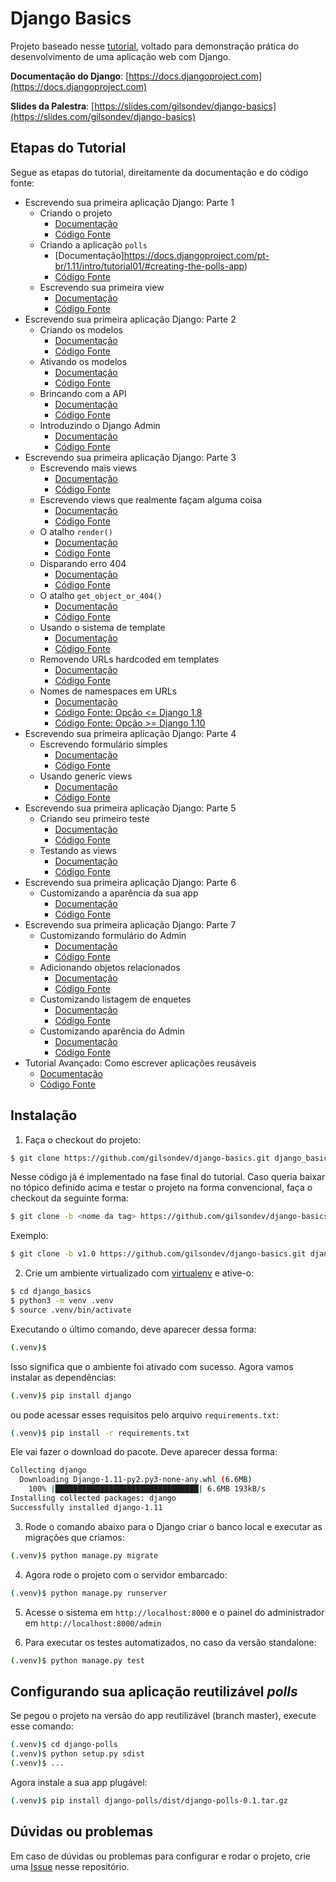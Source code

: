 # Django Basics

Projeto baseado nesse [tutorial](https://docs.djangoproject.com/pt-br/1.11/#first-steps), voltado para demonstração prática do desenvolvimento de uma aplicação web com Django.

**Documentação do Django**: [https://docs.djangoproject.com](https://docs.djangoproject.com)

**Slides da Palestra**: [https://slides.com/gilsondev/django-basics](https://slides.com/gilsondev/django-basics)

## Etapas do Tutorial

Segue as etapas do tutorial, direitamente da documentação e do código fonte:

- Escrevendo sua primeira aplicação Django: Parte 1
  - Criando o projeto
    - [Documentação](https://docs.djangoproject.com/pt-br/1.11/intro/tutorial01/#creating-a-project)
    - [Código Fonte](https://github.com/gilsondev/django-basics/tree/v1.0)
  - Criando a aplicação `polls`
    - [Documentação]https://docs.djangoproject.com/pt-br/1.11/intro/tutorial01/#creating-the-polls-app)
    - [Código Fonte](https://github.com/gilsondev/django-basics/tree/v1.1)
  - Escrevendo sua primeira view
    - [Documentação](https://docs.djangoproject.com/pt-br/1.11/intro/tutorial01/#write-your-first-view)
    - [Código Fonte](https://github.com/gilsondev/django-basics/tree/v1.2)
- Escrevendo sua primeira aplicação Django: Parte 2
  - Criando os modelos
    - [Documentação](https://docs.djangoproject.com/pt-br/1.11/intro/tutorial02/#creating-models)
    - [Código Fonte](https://github.com/gilsondev/django-basics/tree/v2.0)
  - Ativando os modelos
    - [Documentação](https://docs.djangoproject.com/pt-br/1.11/intro/tutorial02/#activating-models)
    - [Código Fonte](https://github.com/gilsondev/django-basics/tree/v2.1)
  - Brincando com a API
    - [Documentação](https://docs.djangoproject.com/pt-br/1.11/intro/tutorial02/#playing-with-the-api)
    - [Código Fonte](https://github.com/gilsondev/django-basics/tree/v2.2)
  - Introduzindo o Django Admin
    - [Documentação](https://docs.djangoproject.com/pt-br/1.11/intro/tutorial02/#introducing-the-django-admin)
    - [Código Fonte](https://github.com/gilsondev/django-basics/tree/v2.3)
- Escrevendo sua primeira aplicação Django: Parte 3
  - Escrevendo mais views
    - [Documentação](https://docs.djangoproject.com/pt-br/1.11/intro/tutorial03/#writing-more-views)
    - [Código Fonte](https://github.com/gilsondev/django-basics/tree/v3.0)
  - Escrevendo views que realmente façam alguma coisa
    - [Documentação](https://docs.djangoproject.com/pt-br/1.11/intro/tutorial03/#write-views-that-actually-do-something)
    - [Código Fonte](https://github.com/gilsondev/django-basics/tree/v3.1)
  - O atalho `render()`
    - [Documentação](https://docs.djangoproject.com/pt-br/1.11/intro/tutorial03/#a-shortcut-render)
    - [Código Fonte](https://github.com/gilsondev/django-basics/tree/v3.2)
  - Disparando erro 404
    - [Documentação](https://docs.djangoproject.com/pt-br/1.11/intro/tutorial03/#raising-a-404-error)
    - [Código Fonte](https://github.com/gilsondev/django-basics/tree/v3.3)
  - O atalho `get_object_or_404()`
    - [Documentação](https://docs.djangoproject.com/pt-br/1.11/intro/tutorial03/#a-shortcut-get-object-or-404)
    - [Código Fonte](https://github.com/gilsondev/django-basics/tree/v3.4)
  - Usando o sistema de template
    - [Documentação](https://docs.djangoproject.com/pt-br/1.11/intro/tutorial03/#use-the-template-system)
    - [Código Fonte](https://github.com/gilsondev/django-basics/tree/v3.5)
  - Removendo URLs hardcoded em templates
    - [Documentação](https://docs.djangoproject.com/pt-br/1.11/intro/tutorial03/#removing-hardcoded-urls-in-templates)
    - [Código Fonte](https://github.com/gilsondev/django-basics/tree/v3.6)
  - Nomes de namespaces em URLs
    - [Documentação](https://docs.djangoproject.com/pt-br/1.11/intro/tutorial03/#namespacing-url-names)
    - [Código Fonte: Opção <= Django 1.8](https://github.com/gilsondev/django-basics/tree/v3.7)
    - [Código Fonte: Opção >= Django 1.10](https://github.com/gilsondev/django-basics/tree/v3.8)
- Escrevendo sua primeira aplicação Django: Parte 4
  - Escrevendo formulário simples
    - [Documentação](https://docs.djangoproject.com/pt-br/1.11/intro/tutorial04/#write-a-simple-form)
    - [Código Fonte](https://github.com/gilsondev/django-basics/tree/v4.0)
  - Usando generic views
    - [Documentação](https://docs.djangoproject.com/pt-br/1.11/intro/tutorial04/#use-generic-views-less-code-is-better)
    - [Código Fonte](https://github.com/gilsondev/django-basics/tree/v4.1)
- Escrevendo sua primeira aplicação Django: Parte 5
  - Criando seu primeiro teste
    - [Documentação](https://docs.djangoproject.com/pt-br/1.11/intro/tutorial05/#writing-our-first-test)
    - [Código Fonte](https://github.com/gilsondev/django-basics/tree/v5.0)
  - Testando as views
    - [Documentação](https://docs.djangoproject.com/pt-br/1.11/intro/tutorial05/#test-a-view)
    - [Código Fonte](https://github.com/gilsondev/django-basics/tree/v5.1)
- Escrevendo sua primeira aplicação Django: Parte 6
  - Customizando a aparência da sua app
    - [Documentação](https://docs.djangoproject.com/pt-br/1.11/intro/tutorial06/#customize-your-app-s-look-and-feel)
    - [Código Fonte](https://github.com/gilsondev/django-basics/tree/v6.0)
- Escrevendo sua primeira aplicação Django: Parte 7
  - Customizando formulário do Admin
    - [Documentação](https://docs.djangoproject.com/pt-br/1.11/intro/tutorial07/#customize-the-admin-form)
    - [Código Fonte](https://github.com/gilsondev/django-basics/tree/v7.0)
  - Adicionando objetos relacionados
    - [Documentação](https://docs.djangoproject.com/pt-br/1.11/intro/tutorial07/#adding-related-objects)
    - [Código Fonte](https://github.com/gilsondev/django-basics/tree/v7.1)
  - Customizando listagem de enquetes
    - [Documentação](https://docs.djangoproject.com/pt-br/1.11/intro/tutorial07/#customize-the-admin-change-list)
    - [Código Fonte](https://github.com/gilsondev/django-basics/tree/v7.2)
  - Customizando aparência do Admin
    - [Documentação](https://docs.djangoproject.com/pt-br/1.11/intro/tutorial07/#customize-the-admin-look-and-feel)
    - [Código Fonte](https://github.com/gilsondev/django-basics/tree/v7.3)
- Tutorial Avançado: Como escrever aplicações reusáveis
  - [Documentação](https://docs.djangoproject.com/pt-br/1.11/intro/reusable-apps)
  - [Código Fonte](https://github.com/gilsondev/django-basics)

## Instalação

1. Faça o checkout do projeto:

```bash
$ git clone https://github.com/gilsondev/django-basics.git django_basics
```

Nesse código já é implementado na fase final do tutorial. Caso queria baixar no tópico definido acima e testar o projeto na forma convencional, faça o checkout da seguinte forma:

```bash
$ git clone -b <nome da tag> https://github.com/gilsondev/django-basics.git django_basics
```

Exemplo:

```bash
$ git clone -b v1.0 https://github.com/gilsondev/django-basics.git django_basics
```

2. Crie um ambiente virtualizado com [virtualenv]() e ative-o:

```bash
$ cd django_basics
$ python3 -m venv .venv
$ source .venv/bin/activate
```

Executando o último comando, deve aparecer dessa forma:

```bash
(.venv)$
```

Isso significa que o ambiente foi ativado com sucesso. Agora vamos instalar as dependências:

```bash
(.venv)$ pip install django
```

ou pode acessar esses requisitos pelo arquivo `requirements.txt`:

```bash
(.venv)$ pip install -r requirements.txt
```

Ele vai fazer o download do pacote. Deve aparecer dessa forma:

```bash
Collecting django
  Downloading Django-1.11-py2.py3-none-any.whl (6.6MB)
    100% |████████████████████████████████| 6.6MB 193kB/s
Installing collected packages: django
Successfully installed django-1.11
```


3. Rode o comando abaixo para o Django criar o banco local e executar as migrações que criamos:

```bash
(.venv)$ python manage.py migrate
```

4. Agora rode o projeto com o servidor embarcado:

```bash
(.venv)$ python manage.py runserver
```

5. Acesse o sistema em `http://localhost:8000` e o painel do administrador em `http://localhost:8000/admin`

6. Para executar os testes automatizados, no caso da versão standalone:

```bash
(.venv)$ python manage.py test
```

## Configurando sua aplicação reutilizável *polls*

Se pegou o projeto na versão do app reutilizável (branch master), execute esse comando:

```bash
(.venv)$ cd django-polls
(.venv)$ python setup.py sdist
(.venv)$ ...
```

Agora instale a sua app plugável:

```bash
(.venv)$ pip install django-polls/dist/django-polls-0.1.tar.gz
```

## Dúvidas ou problemas

Em caso de dúvidas ou problemas para configurar e rodar o projeto, crie uma [Issue](https://github.com/gilsondev/django-basics/issues) nesse repositório.
